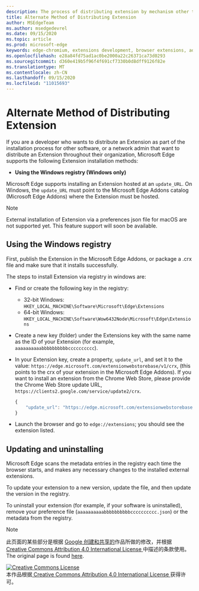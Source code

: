 ```yaml
---
description: The process of distributing extension by mechanism other than verified stores
title: Alternate Method of Distributing Extension
author: MSEdgeTeam
ms.author: msedgedevrel
ms.date: 09/15/2020
ms.topic: article
ms.prod: microsoft-edge
keywords: edge-chromium, extensions development, browser extensions, addons, partner center, developer
ms.openlocfilehash: e28a84fd75ad1ac0be2000a22c26371ca73d0293
ms.sourcegitcommit: d360e419b5f96f4f691cf7330b0d8dff9126f82e
ms.translationtype: MT
ms.contentlocale: zh-CN
ms.lasthandoff: 09/15/2020
ms.locfileid: "11015693"
---
```

# Alternate Method of Distributing Extension  

If you are a developer who wants to distribute an Extension as part of the installation process for other software, or a network admin that want to distribute an Extension throughout their organization, Microsoft Edge supports the following Extension installation methods:  

*   **Using the Windows registry \(Windows only\)**  

Microsoft Edge supports installing an Extension hosted at an `update_URL`.  On Windows, the `update_URL` must point to the Microsoft Edge Addons catalog \(Microsoft Edge Addons\) where the Extension must be hosted.  

> [!NOTE]
> External installation of Extension via a preferences json file for macOS <!--and Linux--> are not supported yet.  This feature support will soon be available.

## Using the Windows registry  

First, publish the Extension in the Microsoft Edge Addons, or package a .crx file and make sure that it installs successfully.  

The steps to install Extension via registry in windows are:  

*   Find or create the following key in the registry:  
    *   32-bit Windows:  `HKEY_LOCAL_MACHINE\Software\Microsoft\Edge\Extensions`  
    *   64-bit Windows:  `HKEY_LOCAL_MACHINE\Software\Wow6432Node\Microsoft\Edge\Extensions`  
*   Create a new key \(folder\) under the Extensions key with the same name as the ID of your Extension \(for example, `aaaaaaaaaabbbbbbbbbbcccccccccc`\).  
*   In your Extension key, create a property, `update_url`, and set it to the value: `https://edge.microsoft.com/extensionwebstorebase/v1/crx`,  \(this points to the crx of your extension in the Microsoft Edge Addons\). If you want to install an extension from the Chrome Web Store, please provide the Chrome Web Store update URL, `https://clients2.google.com/service/update2/crx`.  
    
    ```javascript
    {
        "update_url": "https://edge.microsoft.com/extensionwebstorebase/v1/crx"
    }
    ```  
    
*   Launch the browser and go to `edge://extensions`; you should see the extension listed.  

## Updating and uninstalling  

Microsoft Edge scans the metadata entries in the registry each time the browser starts, and makes any necessary changes to the installed external extensions.  

To update your extension to a new version, update the file, and then update the version in the registry.  

To uninstall your extension \(for example, if your software is uninstalled\), remove your preference file \(`aaaaaaaaaabbbbbbbbbbcccccccccc.json`\) or the metadata from the registry.  

<!-- image links -->  

<!-- links -->  

> [!NOTE]
> 此页面的某些部分是根据 [Google 创建和共享的][GoogleSitePolicies]作品所做的修改，并根据[ Creative Commons Attribution 4.0 International License ][CCA4IL]中描述的条款使用。  
> The original page is found [here](https://developer.chrome.com/apps/external_extensions).  

[![Creative Commons License][CCby4Image]][CCA4IL]  
本作品根据[ Creative Commons Attribution 4.0 International License ][CCA4IL]获得许可。  

[CCA4IL]: https://creativecommons.org/licenses/by/4.0  
[CCby4Image]: https://i.creativecommons.org/l/by/4.0/88x31.png  
[GoogleSitePolicies]: https://developers.google.com/terms/site-policies
